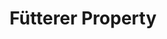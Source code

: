 ---
title: "Fütterer Property"
url: /narbonne/futterer-property-place-de-la-mediterranee/
shop: agent immobilier
---